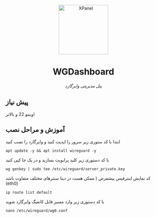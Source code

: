 <p align="center">
<picture>
<img width="160" height="160"  alt="XPanel" src="https://github.com/iPmartNetwork/iPmart-SSH/blob/main/images/logo.png">
</picture>
  </p> 
<p align="center">
<h1 align="center"/>WGDashboard</h1>
<h6 align="center"> پنل مدیریتی وایرگارد <h6>
</p>


## پیش نیاز

اوبنتو 22 و بالاتر

## آموزش و مراحل نصب


ابتدا با کد ستوری زیر سرور را اپدیت کنید و وایرگارد را نصب کنید 
```
apt update -y && apt install wireguard -y
```

با کد دستوری زیر کلید پرایویت بسازید و در یک جا کپی کنید

```
wg genkey | sudo tee /etc/wireguard/server_private.key
```


کد نمایش اینترفیس پیشفرض ( ممکن هست در دیتا سنترهای مختلف متفاوت باشد (eth0)

```
ip route list default
```




با کد دستوری زیر وارد مسیر فایل کانفیگ وایرگارد شوید

```
nano /etc/wireguard/wg0.conf
```





















